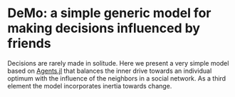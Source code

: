 # DeMo: a simple generic model for making decisions influenced by friends
Decisions are rarely made in solitude. Here we present a very simple model based on [Agents.jl](https://github.com/JuliaDynamics/Agents.jl) that balances the inner drive towards an individual optimum with the influence of the neighbors in a social network.
As a third element the model incorporates inertia towards change.